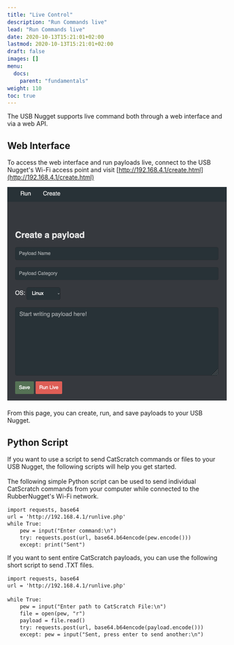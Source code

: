 ```yaml
---
title: "Live Control"
description: "Run Commands live"
lead: "Run Commands live"
date: 2020-10-13T15:21:01+02:00
lastmod: 2020-10-13T15:21:01+02:00
draft: false
images: []
menu:
  docs:
    parent: "fundamentals"
weight: 110
toc: true
---
```


The USB Nugget supports live command both through a web interface and via a web API. 

## Web Interface
To access the web interface and run payloads live, connect to the USB Nugget's Wi-Fi access point and visit [http://192.168.4.1/create.html](http://192.168.4.1/create.html)

<img src="/images/live_control_1.png" title="WiFi Interface Image"/>
<br /><br />
From this page, you can create, run, and save payloads to your USB Nugget.

## Python Script
If you want to use a script to send CatScratch commands or files to your USB Nugget, the following scripts will help you get started. 
<br /><br />
The following simple Python script can be used to send individual CatScratch commands from your computer while connected to the RubberNugget's Wi-Fi network.
```
import requests, base64
url = 'http://192.168.4.1/runlive.php'
while True:
    pew = input("Enter command:\n")
    try: requests.post(url, base64.b64encode(pew.encode()))
    except: print("Sent")
```
If you want to sent entire CatScratch payloads, you can use the following short script to send .TXT files.
```
import requests, base64
url = 'http://192.168.4.1/runlive.php'

while True:
    pew = input("Enter path to CatScratch File:\n")
    file = open(pew, "r")
    payload = file.read()
    try: requests.post(url, base64.b64encode(payload.encode()))
    except: pew = input("Sent, press enter to send another:\n")
```
